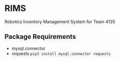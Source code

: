 # RIMS
Robotics Inventory Management System for Team 4135

## Package Requirements
* mysql.connector
* requests
``` pip3 install mysql.connector requests ```
